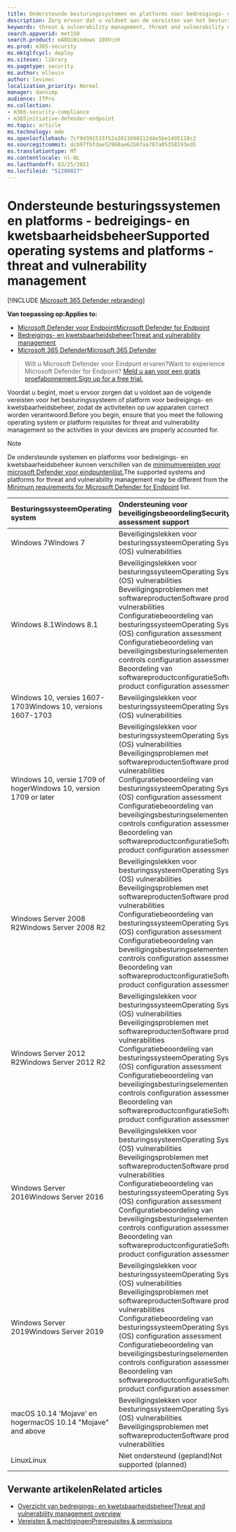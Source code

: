 ```yaml
---
title: Ondersteunde besturingssystemen en platforms voor bedreigings- en kwetsbaarheidsbeheer
description: Zorg ervoor dat u voldoet aan de vereisten van het besturingssysteem of platform voor bedreigings- en kwetsbaarheidsbeheer, zodat de activiteiten op alle apparaten correct worden verantwoord.
keywords: threat & vulnerability management, threat and vulnerability management, operating system, platform requirements, requirements, mdatp-tvm supported os, mdatp-tvm,
search.appverid: met150
search.product: eADQiWindows 10XVcnh
ms.prod: m365-security
ms.mktglfcycl: deploy
ms.sitesec: library
ms.pagetype: security
ms.author: ellevin
author: levinec
localization_priority: Normal
manager: dansimp
audience: ITPro
ms.collection:
- m365-security-compliance
- m365initiative-defender-endpoint
ms.topic: article
ms.technology: mde
ms.openlocfilehash: 7cf9d391533f52a3011698112d4e5be1495118c2
ms.sourcegitcommit: dcb97fbfdae52960ae62b6faa707a05358193ed5
ms.translationtype: MT
ms.contentlocale: nl-NL
ms.lasthandoff: 03/25/2021
ms.locfileid: "51200027"
---
```

# <a name="supported-operating-systems-and-platforms---threat-and-vulnerability-management"></a><span data-ttu-id="465c6-104">Ondersteunde besturingssystemen en platforms - bedreigings- en kwetsbaarheidsbeheer</span><span class="sxs-lookup"><span data-stu-id="465c6-104">Supported operating systems and platforms - threat and vulnerability management</span></span>

[!INCLUDE [Microsoft 365 Defender rebranding](../../includes/microsoft-defender.md)]

<span data-ttu-id="465c6-105">**Van toepassing op:**</span><span class="sxs-lookup"><span data-stu-id="465c6-105">**Applies to:**</span></span>

- [<span data-ttu-id="465c6-106">Microsoft Defender voor Endpoint</span><span class="sxs-lookup"><span data-stu-id="465c6-106">Microsoft Defender for Endpoint</span></span>](https://go.microsoft.com/fwlink/?linkid=2154037)
- [<span data-ttu-id="465c6-107">Bedreigings- en kwetsbaarheidsbeheer</span><span class="sxs-lookup"><span data-stu-id="465c6-107">Threat and vulnerability management</span></span>](next-gen-threat-and-vuln-mgt.md)
- [<span data-ttu-id="465c6-108">Microsoft 365 Defender</span><span class="sxs-lookup"><span data-stu-id="465c6-108">Microsoft 365 Defender</span></span>](https://go.microsoft.com/fwlink/?linkid=2118804)

><span data-ttu-id="465c6-109">Wilt u Microsoft Defender voor Eindpunt ervaren?</span><span class="sxs-lookup"><span data-stu-id="465c6-109">Want to experience Microsoft Defender for Endpoint?</span></span> [<span data-ttu-id="465c6-110">Meld u aan voor een gratis proefabonnement.</span><span class="sxs-lookup"><span data-stu-id="465c6-110">Sign up for a free trial.</span></span>](https://www.microsoft.com/microsoft-365/windows/microsoft-defender-atp?ocid=docs-wdatp-portaloverview-abovefoldlink)

<span data-ttu-id="465c6-111">Voordat u begint, moet u ervoor zorgen dat u voldoet aan de volgende vereisten voor het besturingssysteem of platform voor bedreigings- en kwetsbaarheidsbeheer, zodat de activiteiten op uw apparaten correct worden verantwoord.</span><span class="sxs-lookup"><span data-stu-id="465c6-111">Before you begin, ensure that you meet the following operating system or platform requisites for threat and vulnerability management so the activities in your devices are properly accounted for.</span></span>

>[!NOTE]
><span data-ttu-id="465c6-112">De ondersteunde systemen en platforms voor bedreigings- en kwetsbaarheidsbeheer kunnen verschillen van de [minimumvereisten voor microsoft Defender voor eindpuntenlijst.](minimum-requirements.md)</span><span class="sxs-lookup"><span data-stu-id="465c6-112">The supported systems and platforms for threat and vulnerability management may be different from the [Minimum requirements for Microsoft Defender for Endpoint](minimum-requirements.md) list.</span></span>

<span data-ttu-id="465c6-113">Besturingssysteem</span><span class="sxs-lookup"><span data-stu-id="465c6-113">Operating system</span></span> | <span data-ttu-id="465c6-114">Ondersteuning voor beveiligingsbeoordeling</span><span class="sxs-lookup"><span data-stu-id="465c6-114">Security assessment support</span></span>
:---|:---
<span data-ttu-id="465c6-115">Windows 7</span><span class="sxs-lookup"><span data-stu-id="465c6-115">Windows 7</span></span> | <span data-ttu-id="465c6-116">Beveiligingslekken voor besturingssysteem</span><span class="sxs-lookup"><span data-stu-id="465c6-116">Operating System (OS) vulnerabilities</span></span>
<span data-ttu-id="465c6-117">Windows 8.1</span><span class="sxs-lookup"><span data-stu-id="465c6-117">Windows 8.1</span></span> | <span data-ttu-id="465c6-118">Beveiligingslekken voor besturingssysteem</span><span class="sxs-lookup"><span data-stu-id="465c6-118">Operating System (OS) vulnerabilities</span></span><br/><span data-ttu-id="465c6-119">Beveiligingsproblemen met softwareproducten</span><span class="sxs-lookup"><span data-stu-id="465c6-119">Software product vulnerabilities</span></span><br/><span data-ttu-id="465c6-120">Configuratiebeoordeling van besturingssysteem</span><span class="sxs-lookup"><span data-stu-id="465c6-120">Operating System (OS) configuration assessment</span></span><br/><span data-ttu-id="465c6-121">Configuratiebeoordeling van beveiligingsbesturingselementen</span><span class="sxs-lookup"><span data-stu-id="465c6-121">Security controls configuration assessment</span></span><br/><span data-ttu-id="465c6-122">Beoordeling van softwareproductconfiguratie</span><span class="sxs-lookup"><span data-stu-id="465c6-122">Software product configuration assessment</span></span> |
<span data-ttu-id="465c6-123">Windows 10, versies 1607-1703</span><span class="sxs-lookup"><span data-stu-id="465c6-123">Windows 10, versions 1607-1703</span></span> | <span data-ttu-id="465c6-124">Beveiligingslekken voor besturingssysteem</span><span class="sxs-lookup"><span data-stu-id="465c6-124">Operating System (OS) vulnerabilities</span></span>
<span data-ttu-id="465c6-125">Windows 10, versie 1709 of hoger</span><span class="sxs-lookup"><span data-stu-id="465c6-125">Windows 10, version 1709 or later</span></span> |<span data-ttu-id="465c6-126">Beveiligingslekken voor besturingssysteem</span><span class="sxs-lookup"><span data-stu-id="465c6-126">Operating System (OS) vulnerabilities</span></span><br/><span data-ttu-id="465c6-127">Beveiligingsproblemen met softwareproducten</span><span class="sxs-lookup"><span data-stu-id="465c6-127">Software product vulnerabilities</span></span><br/><span data-ttu-id="465c6-128">Configuratiebeoordeling van besturingssysteem</span><span class="sxs-lookup"><span data-stu-id="465c6-128">Operating System (OS) configuration assessment</span></span><br/><span data-ttu-id="465c6-129">Configuratiebeoordeling van beveiligingsbesturingselementen</span><span class="sxs-lookup"><span data-stu-id="465c6-129">Security controls configuration assessment</span></span><br/><span data-ttu-id="465c6-130">Beoordeling van softwareproductconfiguratie</span><span class="sxs-lookup"><span data-stu-id="465c6-130">Software product configuration assessment</span></span>
<span data-ttu-id="465c6-131">Windows Server 2008 R2</span><span class="sxs-lookup"><span data-stu-id="465c6-131">Windows Server 2008 R2</span></span> | <span data-ttu-id="465c6-132">Beveiligingslekken voor besturingssysteem</span><span class="sxs-lookup"><span data-stu-id="465c6-132">Operating System (OS) vulnerabilities</span></span><br/><span data-ttu-id="465c6-133">Beveiligingsproblemen met softwareproducten</span><span class="sxs-lookup"><span data-stu-id="465c6-133">Software product vulnerabilities</span></span><br/><span data-ttu-id="465c6-134">Configuratiebeoordeling van besturingssysteem</span><span class="sxs-lookup"><span data-stu-id="465c6-134">Operating System (OS) configuration assessment</span></span><br/><span data-ttu-id="465c6-135">Configuratiebeoordeling van beveiligingsbesturingselementen</span><span class="sxs-lookup"><span data-stu-id="465c6-135">Security controls configuration assessment</span></span><br/><span data-ttu-id="465c6-136">Beoordeling van softwareproductconfiguratie</span><span class="sxs-lookup"><span data-stu-id="465c6-136">Software product configuration assessment</span></span>
<span data-ttu-id="465c6-137">Windows Server 2012 R2</span><span class="sxs-lookup"><span data-stu-id="465c6-137">Windows Server 2012 R2</span></span> | <span data-ttu-id="465c6-138">Beveiligingslekken voor besturingssysteem</span><span class="sxs-lookup"><span data-stu-id="465c6-138">Operating System (OS) vulnerabilities</span></span><br/><span data-ttu-id="465c6-139">Beveiligingsproblemen met softwareproducten</span><span class="sxs-lookup"><span data-stu-id="465c6-139">Software product vulnerabilities</span></span><br/><span data-ttu-id="465c6-140">Configuratiebeoordeling van besturingssysteem</span><span class="sxs-lookup"><span data-stu-id="465c6-140">Operating System (OS) configuration assessment</span></span><br/><span data-ttu-id="465c6-141">Configuratiebeoordeling van beveiligingsbesturingselementen</span><span class="sxs-lookup"><span data-stu-id="465c6-141">Security controls configuration assessment</span></span><br/><span data-ttu-id="465c6-142">Beoordeling van softwareproductconfiguratie</span><span class="sxs-lookup"><span data-stu-id="465c6-142">Software product configuration assessment</span></span>
<span data-ttu-id="465c6-143">Windows Server 2016</span><span class="sxs-lookup"><span data-stu-id="465c6-143">Windows Server 2016</span></span> | <span data-ttu-id="465c6-144">Beveiligingslekken voor besturingssysteem</span><span class="sxs-lookup"><span data-stu-id="465c6-144">Operating System (OS) vulnerabilities</span></span><br/><span data-ttu-id="465c6-145">Beveiligingsproblemen met softwareproducten</span><span class="sxs-lookup"><span data-stu-id="465c6-145">Software product vulnerabilities</span></span><br/><span data-ttu-id="465c6-146">Configuratiebeoordeling van besturingssysteem</span><span class="sxs-lookup"><span data-stu-id="465c6-146">Operating System (OS) configuration assessment</span></span><br/><span data-ttu-id="465c6-147">Configuratiebeoordeling van beveiligingsbesturingselementen</span><span class="sxs-lookup"><span data-stu-id="465c6-147">Security controls configuration assessment</span></span><br/><span data-ttu-id="465c6-148">Beoordeling van softwareproductconfiguratie</span><span class="sxs-lookup"><span data-stu-id="465c6-148">Software product configuration assessment</span></span>
<span data-ttu-id="465c6-149">Windows Server 2019</span><span class="sxs-lookup"><span data-stu-id="465c6-149">Windows Server 2019</span></span> | <span data-ttu-id="465c6-150">Beveiligingslekken voor besturingssysteem</span><span class="sxs-lookup"><span data-stu-id="465c6-150">Operating System (OS) vulnerabilities</span></span><br/><span data-ttu-id="465c6-151">Beveiligingsproblemen met softwareproducten</span><span class="sxs-lookup"><span data-stu-id="465c6-151">Software product vulnerabilities</span></span><br/><span data-ttu-id="465c6-152">Configuratiebeoordeling van besturingssysteem</span><span class="sxs-lookup"><span data-stu-id="465c6-152">Operating System (OS) configuration assessment</span></span><br/><span data-ttu-id="465c6-153">Configuratiebeoordeling van beveiligingsbesturingselementen</span><span class="sxs-lookup"><span data-stu-id="465c6-153">Security controls configuration assessment</span></span><br/><span data-ttu-id="465c6-154">Beoordeling van softwareproductconfiguratie</span><span class="sxs-lookup"><span data-stu-id="465c6-154">Software product configuration assessment</span></span>
<span data-ttu-id="465c6-155">macOS 10.14 'Mojave' en hoger</span><span class="sxs-lookup"><span data-stu-id="465c6-155">macOS 10.14 "Mojave" and above</span></span> | <span data-ttu-id="465c6-156">Beveiligingslekken voor besturingssysteem</span><span class="sxs-lookup"><span data-stu-id="465c6-156">Operating System (OS) vulnerabilities</span></span><br/><span data-ttu-id="465c6-157">Beveiligingsproblemen met softwareproducten</span><span class="sxs-lookup"><span data-stu-id="465c6-157">Software product vulnerabilities</span></span> 
<span data-ttu-id="465c6-158">Linux</span><span class="sxs-lookup"><span data-stu-id="465c6-158">Linux</span></span> | <span data-ttu-id="465c6-159">Niet ondersteund (gepland)</span><span class="sxs-lookup"><span data-stu-id="465c6-159">Not supported (planned)</span></span>

## <a name="related-articles"></a><span data-ttu-id="465c6-160">Verwante artikelen</span><span class="sxs-lookup"><span data-stu-id="465c6-160">Related articles</span></span>

- [<span data-ttu-id="465c6-161">Overzicht van bedreigings- en kwetsbaarheidsbeheer</span><span class="sxs-lookup"><span data-stu-id="465c6-161">Threat and vulnerability management overview</span></span>](next-gen-threat-and-vuln-mgt.md)
- [<span data-ttu-id="465c6-162">Vereisten & machtigingen</span><span class="sxs-lookup"><span data-stu-id="465c6-162">Prerequisites & permissions</span></span>](tvm-prerequisites.md)
